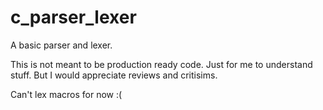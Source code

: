 # c_parser_lexer
A basic parser and lexer.

This is not meant to be production ready code. Just for me to understand stuff.
But I would appreciate reviews and critisims.

Can't lex macros for now :(
